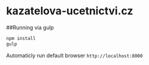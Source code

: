 # kazatelova-ucetnictvi.cz
##Running via gulp
```sh
npm install
gulp
```

Automaticly run default browser `http://localhost:8000`